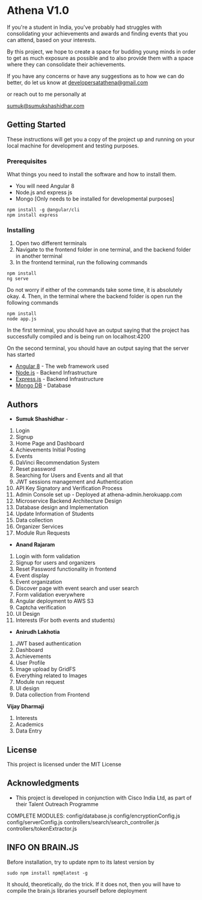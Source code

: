 
# Athena V1.0

If you're a student in India, you've probably had struggles with consolidating your achievements and awards and finding events that you can attend, based on your interests. 

By this project, we hope to create a space for budding young minds in order to get as much exposure as possible and to also provide them with a space where they can consolidate their achievements. 

If you have any concerns or have any suggestions as to how we can do better, do let us know at 
developersatathena@gmail.com 

or reach out to me personally at 

sumuk@sumukshashidhar.com
## Getting Started

These instructions will get you a copy of the project up and running on your local machine for development and testing purposes. 

### Prerequisites

What things you need to install the software and how to install them. 

- You will need Angular 8
-  Node.js and express js
- Mongo [Only needs to be installed for developmental purposes]

```
npm install -g @angular/cli
npm install express

```

### Installing

1. Open two different terminals
2. Navigate to the frontend folder in one terminal, and the backend folder in another terminal 
3. In the frontend terminal, run the following commands

```
npm install
ng serve

```

Do not worry if either of the commands take some time, it is absolutely okay. 
	4. Then, in the terminal where the backend folder is open run the following commands

```
npm install
node app.js

```

In the first terminal, you should have an output saying that the project has successfully compiled and is being run on localhost:4200

On the second terminal, you should have an output saying that the server has started

-   [Angular 8]([https://angular.io/](https://angular.io/))  - The web framework used
- [Node.js]([[https://nodejs.org/en/](https://nodejs.org/en/)) - Backend Infrastructure
-   [Express.js]([https://expressjs.com/](https://expressjs.com/)) - Backend Infrastructure
-   [Mongo DB]([https://www.mongodb.com/cloud/atlas](https://www.mongodb.com/cloud/atlas))  - Database

## Authors



- **Sumuk Shashidhar**  - 
1. Login
2. Signup
3. Home Page and Dashboard
4. Achievements Initial Posting
5. Events 
6. DaVinci Recommendation System
7. Reset password
8. Searching for Users and Events and all that
9. JWT sessions management and Authentication
10. API Key Signatory and Verification Process
11. Admin Console set up - Deployed at athena-admin.herokuapp.com
12. Microservice Backend Architecture Design
13. Database design and Implementation
14. Update Information of Students
15. Data collection
16. Organizer Services
17. Module Run Requests


-  **Anand Rajaram**
1. Login with form validation
2. Signup for users and organizers
3. Reset Password functionality in frontend
4. Event display
5. Event organization
6. Discover page with event search and user search
7. Form validation everywhere
8. Angular deployment to AWS S3 
9. Captcha verification
10. UI Design
11. Interests (For both events and students)

-  **Anirudh Lakhotia**
1. JWT based authentication
2. Dashboard
3. Achievements
4. User Profile 
5. Image upload by GridFS 
6. Everything related to Images
7. Module run request
8. UI design
9. Data collection from Frontend

**Vijay Dharmaji**
1. Interests
2. Academics
3. Data Entry

## License

This project is licensed under the MIT License

## Acknowledgments

- This project is developed in conjunction with Cisco India Ltd, as part of their Talent Outreach Programme


COMPLETE MODULES:
config/database.js
config/encryptionConfig.js
config/serverConfig.js
controllers/search/search_controller.js
controllers/tokenExtractor.js

## INFO ON BRAIN.JS
Before installation, try to update npm to its latest version by 
```
sudo npm install npm@latest -g
```

It should, theoretically, do the trick. If it does not, then you will have to compile the brain.js libraries yourself before deployment
